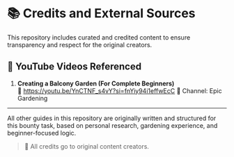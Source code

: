 # 📚 Credits and External Sources

This repository includes curated and credited content to ensure transparency and respect for the original creators.

## 🎥 YouTube Videos Referenced

1. **Creating a Balcony Garden (For Complete Beginners)**  
   🔗 https://youtu.be/YnCTNF_s4vY?si=fnYiy94i1effwEcC
   📌 Channel: Epic Gardening

---

All other guides in this repository are originally written and structured for this bounty task, based on personal research, gardening experience, and beginner-focused logic.

> 🙏 All credits go to original content creators.
